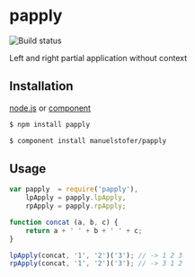 # papply

![Build status](https://api.travis-ci.org/manuelstofer/papply.png)

Left and right partial application without context


## Installation

[node.js](http://nodejs.org) or [component](https://github.com/component/component)

```bash
$ npm install papply
```

```bash
$ component install manuelstofer/papply
```

## Usage

```Javascript
var papply  = require('papply'),
    lpApply = papply.lpApply,
    rpApply = papply.rpApply;

function concat (a, b, c) {
    return a + ' ' + b + ' ' + c;
}

lpApply(concat, '1', '2')('3'); // -> 1 2 3
rpApply(concat, '1', '2')('3'); // -> 3 1 2
```
